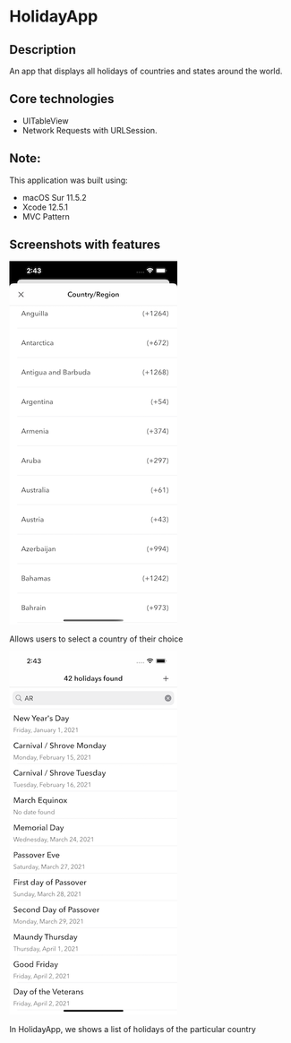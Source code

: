# HolidayApp

## Description
An app that displays all holidays of countries and states around the world.

## Core technologies
* UITableView
* Network Requests with URLSession.

## Note:
This application was built using:
* macOS Sur 11.5.2
* Xcode 12.5.1
* MVC Pattern

## Screenshots with features
![](HolidayApp/Assets.xcassets/country.png)

Allows users to select a country of their choice

![](HolidayApp/Assets.xcassets/holiday.png)

In HolidayApp, we shows a list of  holidays of the particular country

